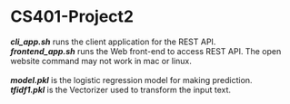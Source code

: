 # CS401-Project2

***cli_app.sh*** runs the client application for the REST API. <br>
***frontend_app.sh*** runs the Web front-end to access REST API. The open website command may not work in mac or linux. 
<br>
<br>
***model.pkl*** is the logistic regression model for making prediction.<br>
***tfidf1.pkl*** is the Vectorizer used to transform the input text.
